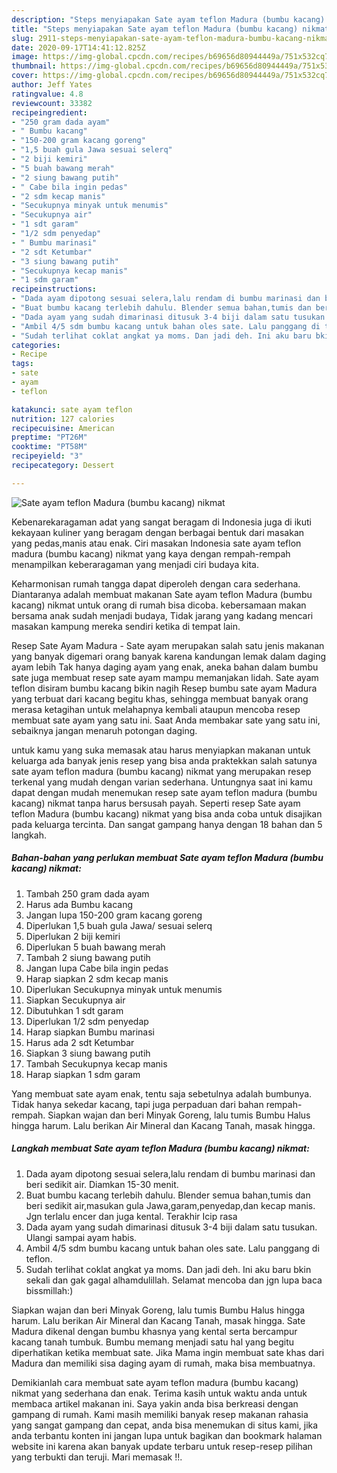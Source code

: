 ```yaml
---
description: "Steps menyiapakan Sate ayam teflon Madura (bumbu kacang) nikmat Cepat"
title: "Steps menyiapakan Sate ayam teflon Madura (bumbu kacang) nikmat Cepat"
slug: 2911-steps-menyiapakan-sate-ayam-teflon-madura-bumbu-kacang-nikmat-cepat
date: 2020-09-17T14:41:12.825Z
image: https://img-global.cpcdn.com/recipes/b69656d80944449a/751x532cq70/sate-ayam-teflon-madura-bumbu-kacang-nikmat-foto-resep-utama.jpg
thumbnail: https://img-global.cpcdn.com/recipes/b69656d80944449a/751x532cq70/sate-ayam-teflon-madura-bumbu-kacang-nikmat-foto-resep-utama.jpg
cover: https://img-global.cpcdn.com/recipes/b69656d80944449a/751x532cq70/sate-ayam-teflon-madura-bumbu-kacang-nikmat-foto-resep-utama.jpg
author: Jeff Yates
ratingvalue: 4.8
reviewcount: 33382
recipeingredient:
- "250 gram dada ayam"
- " Bumbu kacang"
- "150-200 gram kacang goreng"
- "1,5 buah gula Jawa sesuai selerq"
- "2 biji kemiri"
- "5 buah bawang merah"
- "2 siung bawang putih"
- " Cabe bila ingin pedas"
- "2 sdm kecap manis"
- "Secukupnya minyak untuk menumis"
- "Secukupnya air"
- "1 sdt garam"
- "1/2 sdm penyedap"
- " Bumbu marinasi"
- "2 sdt Ketumbar"
- "3 siung bawang putih"
- "Secukupnya kecap manis"
- "1 sdm garam"
recipeinstructions:
- "Dada ayam dipotong sesuai selera,lalu rendam di bumbu marinasi dan beri sedikit air. Diamkan 15-30 menit."
- "Buat bumbu kacang terlebih dahulu. Blender semua bahan,tumis dan beri sedikit air,masukan gula Jawa,garam,penyedap,dan kecap manis. Jgn terlalu encer dan juga kental. Terakhir Icip rasa"
- "Dada ayam yang sudah dimarinasi ditusuk 3-4 biji dalam satu tusukan. Ulangi sampai ayam habis."
- "Ambil 4/5 sdm bumbu kacang untuk bahan oles sate. Lalu panggang di teflon."
- "Sudah terlihat coklat angkat ya moms. Dan jadi deh. Ini aku baru bkin sekali dan gak gagal alhamdulillah. Selamat mencoba dan jgn lupa baca bissmillah:)"
categories:
- Recipe
tags:
- sate
- ayam
- teflon

katakunci: sate ayam teflon 
nutrition: 127 calories
recipecuisine: American
preptime: "PT26M"
cooktime: "PT58M"
recipeyield: "3"
recipecategory: Dessert

---
```



![Sate ayam teflon Madura (bumbu kacang) nikmat](https://img-global.cpcdn.com/recipes/b69656d80944449a/751x532cq70/sate-ayam-teflon-madura-bumbu-kacang-nikmat-foto-resep-utama.jpg)

Kebenarekaragaman adat yang sangat beragam di Indonesia juga di ikuti kekayaan kuliner yang beragam dengan berbagai bentuk dari masakan yang pedas,manis atau enak. Ciri masakan Indonesia sate ayam teflon madura (bumbu kacang) nikmat yang kaya dengan rempah-rempah menampilkan keberaragaman yang menjadi ciri budaya kita.


Keharmonisan rumah tangga dapat diperoleh dengan cara sederhana. Diantaranya adalah membuat makanan Sate ayam teflon Madura (bumbu kacang) nikmat untuk orang di rumah bisa dicoba. kebersamaan makan bersama anak sudah menjadi budaya, Tidak jarang yang kadang mencari masakan kampung mereka sendiri ketika di tempat lain.

Resep Sate Ayam Madura - Sate ayam merupakan salah satu jenis makanan yang banyak digemari orang banyak karena kandungan lemak dalam daging ayam lebih Tak hanya daging ayam yang enak, aneka bahan dalam bumbu sate juga membuat resep sate ayam mampu memanjakan lidah. Sate ayam teflon disiram bumbu kacang bikin nagih Resep bumbu sate ayam Madura yang terbuat dari kacang begitu khas, sehingga membuat banyak orang merasa ketagihan untuk melahapnya kembali ataupun mencoba resep membuat sate ayam yang satu ini. Saat Anda membakar sate yang satu ini, sebaiknya jangan menaruh potongan daging.

untuk kamu yang suka memasak atau harus menyiapkan makanan untuk keluarga ada banyak jenis resep yang bisa anda praktekkan salah satunya sate ayam teflon madura (bumbu kacang) nikmat yang merupakan resep terkenal yang mudah dengan varian sederhana. Untungnya saat ini kamu dapat dengan mudah menemukan resep sate ayam teflon madura (bumbu kacang) nikmat tanpa harus bersusah payah.
Seperti resep Sate ayam teflon Madura (bumbu kacang) nikmat yang bisa anda coba untuk disajikan pada keluarga tercinta. Dan sangat gampang hanya dengan 18 bahan dan 5 langkah.


<!--inarticleads1-->

##### Bahan-bahan yang perlukan membuat Sate ayam teflon Madura (bumbu kacang) nikmat:

1. Tambah 250 gram dada ayam
1. Harus ada  Bumbu kacang
1. Jangan lupa 150-200 gram kacang goreng
1. Diperlukan 1,5 buah gula Jawa/ sesuai selerq
1. Diperlukan 2 biji kemiri
1. Diperlukan 5 buah bawang merah
1. Tambah 2 siung bawang putih
1. Jangan lupa  Cabe bila ingin pedas
1. Harap siapkan 2 sdm kecap manis
1. Diperlukan Secukupnya minyak untuk menumis
1. Siapkan Secukupnya air
1. Dibutuhkan 1 sdt garam
1. Diperlukan 1/2 sdm penyedap
1. Harap siapkan  Bumbu marinasi
1. Harus ada 2 sdt Ketumbar
1. Siapkan 3 siung bawang putih
1. Tambah Secukupnya kecap manis
1. Harap siapkan 1 sdm garam


Yang membuat sate ayam enak, tentu saja sebetulnya adalah bumbunya. Tidak hanya sekedar kacang, tapi juga perpaduan dari bahan rempah-rempah. Siapkan wajan dan beri Minyak Goreng, lalu tumis Bumbu Halus hingga harum. Lalu berikan Air Mineral dan Kacang Tanah, masak hingga. 

<!--inarticleads2-->

##### Langkah membuat  Sate ayam teflon Madura (bumbu kacang) nikmat:

1. Dada ayam dipotong sesuai selera,lalu rendam di bumbu marinasi dan beri sedikit air. Diamkan 15-30 menit.
1. Buat bumbu kacang terlebih dahulu. Blender semua bahan,tumis dan beri sedikit air,masukan gula Jawa,garam,penyedap,dan kecap manis. Jgn terlalu encer dan juga kental. Terakhir Icip rasa
1. Dada ayam yang sudah dimarinasi ditusuk 3-4 biji dalam satu tusukan. Ulangi sampai ayam habis.
1. Ambil 4/5 sdm bumbu kacang untuk bahan oles sate. Lalu panggang di teflon.
1. Sudah terlihat coklat angkat ya moms. Dan jadi deh. Ini aku baru bkin sekali dan gak gagal alhamdulillah. Selamat mencoba dan jgn lupa baca bissmillah:)


Siapkan wajan dan beri Minyak Goreng, lalu tumis Bumbu Halus hingga harum. Lalu berikan Air Mineral dan Kacang Tanah, masak hingga. Sate Madura dikenal dengan bumbu khasnya yang kental serta bercampur kacang tanah tumbuk. Bumbu memang menjadi satu hal yang begitu diperhatikan ketika membuat sate. Jika Mama ingin membuat sate khas dari Madura dan memiliki sisa daging ayam di rumah, maka bisa membuatnya. 

Demikianlah cara membuat sate ayam teflon madura (bumbu kacang) nikmat yang sederhana dan enak. Terima kasih untuk waktu anda untuk membaca artikel makanan ini. Saya yakin anda bisa berkreasi dengan gampang di rumah. Kami masih memiliki banyak resep makanan rahasia yang sangat gampang dan cepat, anda bisa menemukan di situs kami, jika anda terbantu konten ini jangan lupa untuk bagikan dan bookmark halaman website ini karena akan banyak update terbaru untuk resep-resep pilihan yang terbukti dan teruji. Mari memasak !!. 
